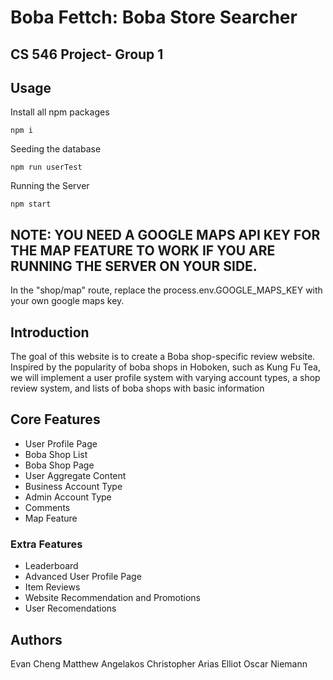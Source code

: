 # Boba Fettch: Boba Store Searcher

## CS 546 Project- Group 1

## Usage
Install all npm packages
```
npm i
```
Seeding the database
```
npm run userTest
```
Running the Server
```
npm start
```

## NOTE: YOU NEED A GOOGLE MAPS API KEY FOR THE MAP FEATURE TO WORK IF YOU ARE RUNNING THE SERVER ON YOUR SIDE. 
In the "shop/map" route, replace the process.env.GOOGLE_MAPS_KEY with your own google maps key.

## Introduction
The goal of this website is to create a Boba shop-specific review website. Inspired by the popularity of boba shops in Hoboken, such as Kung Fu Tea, we will implement a user profile system with varying account types, a shop review system, and lists of boba shops with basic information

## Core Features
- User Profile Page
- Boba Shop List
- Boba Shop Page
- User Aggregate Content
- Business Account Type
- Admin Account Type
- Comments
- Map Feature

### Extra Features
- Leaderboard
- Advanced User Profile Page
- Item Reviews
- Website Recommendation and Promotions
- User Recomendations

## Authors
Evan Cheng
Matthew Angelakos
Christopher Arias
Elliot Oscar Niemann
